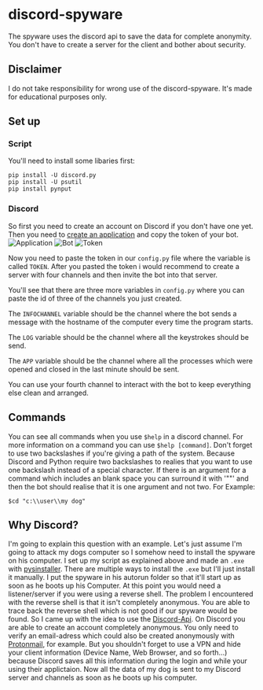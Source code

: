 # discord-spyware
The spyware uses the discord api to save the data for complete anonymity. You don't have to create a server for the client and bother about security.

## Disclaimer
I do not take responsibility for wrong use of the discord-spyware. It's made for educational purposes only.

## Set up
### Script
You'll need to install some libaries first:
```
pip install -U discord.py
pip install -U psutil
pip install pynput
```
### Discord
So first you need to create an account on Discord if you don't have one yet. Then you need to [create an application](https://discord.com/developers/applications) and copy the token of your bot.
![Application](https://poshbot.readthedocs.io/en/latest/guides/backends/discord-new-application.png)
![Bot](https://files.realpython.com/media/discord-bot-add-bot.4735c88ff16b.png)
![Token](https://cdn.writebots.com/wp-content/uploads/2021/12/discord-bot-token-11.jpg)

Now you need to paste the token in our `config.py` file where the variable is called `TOKEN`. After you pasted the token i would recommend to create a server with four channels and then invite the bot into that server. 

You'll see that there are three more variables in `config.py` where you can paste the id of three of the channels you just created.

The `INFOCHANNEL` variable should be the channel where the bot sends a message with the hostname of the computer every time the program starts.

The `LOG` variable should be the channel where all the keystrokes should be send.

The `APP` variable should be the channel where all the processes which were opened and closed in the last minute should be sent.

You can use your fourth channel to interact with the bot to keep everything else clean and arranged.

## Commands

You can see all commands when you use `$help` in a discord channel. For more information on a command you can use `$help [command]`. Don't forget to use two backslashes if you're giving a path of the system. Because Discord and Python require two backslashes to realies that you want to use one backslash instead of a special character. If there is an argument for a command which includes an blank space you can surround it with '""' and then the bot should realise that it is one argument and not two.
For Example:
```
$cd "c:\\user\\my dog"
```

## Why Discord?
I'm going to explain this question with an example. Let's just assume I'm going to attack my dogs computer so I somehow need to install the spyware on his computer. I set up my script as explained above and made an `.exe` with [pysinstaller](https://pyinstaller.org/en/stable/). There are multiple ways to install the `.exe` but I'll just install it manually. I put the spyware in his autorun folder so that it'll start up as soon as he boots up his Computer. At this point you would need a listener/server if you were using a reverse shell. The problem I encountered with the reverse shell is that it isn't completely anonymous. You are able to trace back the reverse shell which is not good if our spyware would be found. So I came up with the idea to use the [Discord-Api](https://discord.com/developers/docs/intro). On Discord you are able to create an account completely anonymous. You only need to verify an email-adress which could also be created anonymously with [Protonmail](https://protonmail.com/), for example. But you shouldn't forget to use a VPN and hide your client information (Device Name, Web Browser, and so forth...) because Discord saves all this information during the login and while your using their applictaion. Now all the data of my dog is sent to my Discord server and channels as soon as he boots up his computer.
